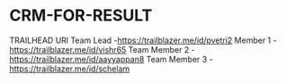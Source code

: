 # CRM-FOR-RESULT
TRAILHEAD URl
Team Lead -https://trailblazer.me/id/pvetri2
	Member 1 -https://trailblazer.me/id/vishr65
	Team Member 2 - https://trailblazer.me/id/aayyappan8
	Team Member 3 -	https://trailblazer.me/id/schelam
